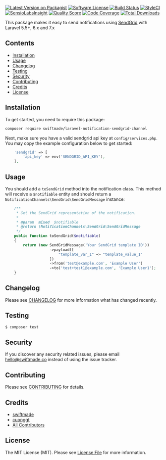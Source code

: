 [![Latest Version on Packagist](https://img.shields.io/packagist/v/swiftmade/laravel-notification-sendgrid-channel.svg?style=flat-square)](https://packagist.org/packages/swiftmade/laravel-notification-sendgrid-channel)
[![Software License](https://img.shields.io/badge/license-MIT-brightgreen.svg?style=flat-square)](LICENSE.md)
[![Build Status](https://img.shields.io/travis/swiftmade/laravel-notification-sendgrid-channel/master.svg?style=flat-square)](https://travis-ci.org/swiftmade/laravel-notification-sendgrid-channel)
[![StyleCI](https://styleci.io/repos/:style_ci_id/shield)](https://styleci.io/repos/:style_ci_id)
[![SensioLabsInsight](https://img.shields.io/sensiolabs/i/:sensio_labs_id.svg?style=flat-square)](https://insight.sensiolabs.com/projects/:sensio_labs_id)
[![Quality Score](https://img.shields.io/scrutinizer/g/swiftmade/laravel-notification-sendgrid-channel.svg?style=flat-square)](https://scrutinizer-ci.com/g/swiftmade/laravel-notification-sendgrid-channel)
[![Code Coverage](https://img.shields.io/scrutinizer/coverage/g/swiftmade/laravel-notification-sendgrid-channel/master.svg?style=flat-square)](https://scrutinizer-ci.com/g/swiftmade/laravel-notification-sendgrid-channel/?branch=master)
[![Total Downloads](https://img.shields.io/packagist/dt/swiftmade/laravel-notification-sendgrid-channel.svg?style=flat-square)](https://packagist.org/packages/swiftmade/laravel-notification-sendgrid-channel)

This package makes it easy to send notifications using [SendGrid](https://sendgrid.com) with Laravel 5.5+, 6.x and 7.x

## Contents

- [Installation](#installation)
- [Usage](#usage)
- [Changelog](#changelog)
- [Testing](#testing)
- [Security](#security)
- [Contributing](#contributing)
- [Credits](#credits)
- [License](#license)


## Installation

To get started, you need to require this package:

```bash
composer require swiftmade/laravel-notification-sendgrid-channel
```

Next, make sure you have a valid sendgrid api key at `config/services.php`. You may copy the example configuration below to get started:

```php
    'sendgrid' => [
        'api_key' => env('SENDGRID_API_KEY'),
    ],
```

## Usage

You should add a `toSendGrid` method into the notification class. This method will receive a `$notifiable` entity and should return a  `NotificationChannels\SendGrid\SendGridMessage` instance:

```php
    /**
     * Get the SendGrid representation of the notification.
     *
     * @param  mixed  $notifiable
     * @return \NotificationChannels\SendGrid\SendGridMessage
     */
    public function toSendGrid($notifiable)
    {
        return (new SendGridMessage('Your SendGrid template ID'))
                    ->payload([
						"template_var_1" => "template_value_1"
					])
                    ->from('test@example.com', 'Example User')
                    ->to('test+test1@example.com', 'Example User1');
	}
```

## Changelog

Please see [CHANGELOG](CHANGELOG.md) for more information what has changed recently.

## Testing

``` bash
$ composer test
```

## Security

If you discover any security related issues, please email hello@swiftmade.co instead of using the issue tracker.

## Contributing

Please see [CONTRIBUTING](CONTRIBUTING.md) for details.

## Credits

- [swiftmade](https://github.com/swiftmade)
- [cuonggt](https://github.com/cuonggt/sendgrid)
- [All Contributors](../../contributors)

## License

The MIT License (MIT). Please see [License File](LICENSE.md) for more information.
